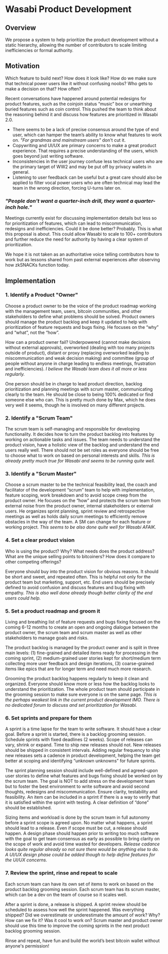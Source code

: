 # Wasabi Product Development

## Overview

We propose a system to help prioritize the product development without a static hierarchy, allowing the number of contributors to scale limiting inefficiencies or formal authority.

## Motivation

Which feature to build next? How does it look like? How do we make sure that technical power users like it without confusing noobs? Who gets to make a decision on that? How often?

Recent conversations have happened around potential redesigns for product features, such as the coinjoin status “music” box or unearthing buried features such as coin control. This pushed the team to think about the reasoning behind it and discuss how features are prioritized in Wasabi 2.0.

- There seems to be a lack of precise consensus around the type of end user, which can hamper the team’s ability to know what features to work on. _"For grandmas and mainstream users"_ don't cut it.
- Copywriting and UI/UX are primary concerns to make a great product experience. That requires a precise understanding of the users, which goes beyond just writing software.
- Inconsistencies in the user journey confuse less technical users who are the primary target of WW2 and may be put off by privacy wallets in general.
- Listening to user feedback can be useful but a great care should also be applied to filter vocal power users who are often technical may lead the team in the wrong direction, forcing U-turns later on.

### _"People don't want a quarter-inch drill, they want a quarter-inch hole."_

Meetings currently exist for discussing implementation details but less so for prioritization of features, which can lead to miscommunication, redesigns and inefficiencies. Could it be done better? Probably. This is what this proposal is about. This could allow Wasabi to scale to 100+ contributors and further reduce the need for authority by having a clear system of prioritization.

We hope it is not taken as an authoritative voice telling contributors how to work but as lessons shared from past external experiences after observing how zkSNACKs function today.

## Implementation

### 1. Identify a Product "Owner"

Choose a product owner to be the voice of the product roadmap working with the management team, users, bitcoin communities, and other stakeholders to define what problems should be solved. Product owners should manage the product backlog and keep it updated to help with prioritization of feature requests and bugs fixing. He focuses on the “why” and “what”, not the “how”.

How can a product owner fail? Underpowered (cannot make decisions without external approvals), overworked (dealing with too many projects outside of product), distant or proxy (replacing overworked leading to miscommunication and weak decision making) and committee (group of people without anyone in charge leading to endless meetings, frustration and inefficiencies). _I believe the Wasabi team does it all more or less regularly._

One person should be in charge to lead product direction, backlog prioritization and planning meetings with scrum master, communicating clearly to the team. He should be close to being 100% dedicated or find someone else who can. This is pretty much done by Max, which he does very well it seems, though he is involved on many different projects.

### 2. Identify a "Scrum Team"

The scrum team is self-managing and responsible for developing functionality. It decides how to turn the product backlog into features by working on actionable tasks and issues. The team needs to understand the product vision, have a holistic view of the backlog and understand the end users really well. There should not be set roles as everyone should be free to choose what to work on based on personal interests and skills. _This is already pretty much true for Wasabi and seems to be running quite well._

### 3. Identify a "Scrum Master"

Choose a scrum master to be the technical feasibility lead, the coach and facilitator of the development “scrum” team to help with implementation, feature scoping, work breakdown and to avoid scope creep from the product owner. He focuses on the “how” and protects the scrum team from external noise from the product owner, internal stakeholders or external users. He organizes sprint planning, sprint review and retrospective meetings as well as holds daily scrum meetings to efficiently remove obstacles in the way of the team. A SM can change for each feature or working project. _This seems to be also done quite well for Wasabi AFAIK._

### 4. Set a clear product vision

Who is using the product? Why? What needs does the product address? What are the unique selling points to bitcoiners? How does it compare to other competing offerings?

Everyone should buy into the product vision for obvious reasons. It should be short and sweet, and repeated often. This is helpful not only for the product team but marketing, support, etc. End users should be precisely defined to avoid confusion and discuss features and bug fixing with empathy. _This is also well done already though better clarity of the end users could help._

### 5. Set a product roadmap and groom it

Living and breathing list of feature requests and bugs fixing focused on the coming 6-12 months to create an open and ongoing dialogue between the product owner, the scrum team and scrum master as well as other stakeholders to manage goals and risks.

The product backlog is managed by the product owner and is split in three main levels: (1) fine-grained and detailed items ready for processing in the coming sprint, (2) medium-grained user stories kept for short/medium term collecting more user feedback and design iterations, (3) coarse-grained items like epics that are for longer term and need much more research.

Grooming the product backlog happens regularly to keep it clean and organized. Everyone should know more or less how the backlog looks to understand the prioritization. The whole product team should participate in the grooming session to make sure everyone is on the same page. _This is the perhaps weakest link in the current product development IMO. There is no dedicated forum to discuss and set prioritization for Wasabi._

### 6. Set sprints and prepare for them

A sprint is a time lapse for the team to write software. It should have a clear goal. Before a sprint is started, there is a backlog grooming session. Schedule sprints with fixed deadlines (2 weeks). Scope of releases can vary, shrink or expand. Time to ship new releases should not. New releases should be shipped in consistent intervals. Adding regular frequency to ship new releases sets a cadence in product development, helping the team get better at scoping and identifying “unknown unknowns” for future sprints.

The sprint planning session should include well-defined and agreed-upon user stories to define what features and bugs fixing should be worked on by the scrum team. The goal is NOT to add stress on the development team but to foster the best environment to write software and avoid second thoughts, redesigns and miscommunication. Ensure clarity, testability and feasibility. An item can be included in a sprint if there is a way to verify that it is satisfied within the sprint with testing. A clear definition of “done” should be established.

Sizing items and workload is done by the scrum team in full autonomy before a sprint scope is agreed upon. No matter what happens, a sprint should lead to a release. Even if scope must be cut, a release should happen. A design phase should happen prior to writing too much software with the goal to get team consensus as early as possible to bring clarity on the scope of work and avoid time wasted for developers. _Release cadance looks quite regular already so not sure there would be anything else to do. A UI/UX design phase could be added though to help define features for the UI/UX concerns._

### 7. Review the sprint, rinse and repeat to scale

Each scrum team can have its own set of items to work on based on the product backlog grooming session. Each scrum team has its scrum master, which can be a dev on the team of course so it scales well.

After a sprint is done, a release is shipped. A sprint review should be scheduled to assess how well the sprint happened. Was everything shipped? Did we overestimate or underestimate the amount of work? Why? How can we fix it? Was it cool to work on? Scrum master and product owner should use this time to improve the coming sprints in the next product backlog grooming session.

Rinse and repeat, have fun and build the world’s best bitcoin wallet without anyone's permission!
